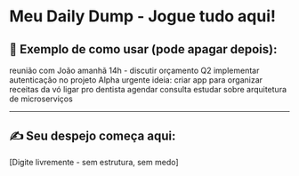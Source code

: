 # Meu Daily Dump - Jogue tudo aqui!

## 📝 Exemplo de como usar (pode apagar depois):

reunião com João amanhã 14h - discutir orçamento Q2
implementar autenticação no projeto Alpha urgente
ideia: criar app para organizar receitas da vó
ligar pro dentista agendar consulta
estudar sobre arquitetura de microserviços

---

## ✍️ Seu despejo começa aqui:

[Digite livremente - sem estrutura, sem medo]
